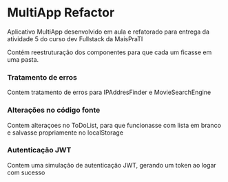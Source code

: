 
# MultiApp Refactor

Aplicativo MultiApp desenvolvido em aula e refatorado para entrega da atividade 5 do curso dev Fullstack da MaisPraTI

Contém reestruturação dos componentes para que cada um ficasse em uma pasta.

### Tratamento de erros
Contem tratamento de erros para IPAddresFinder e MovieSearchEngine

### Alterações no código fonte
Contem alteraçoes no ToDoList, para que funcionasse com lista em branco e salvasse propriamente no localStorage

### Autenticação JWT
Contem uma simulação de autenticação JWT, gerando um token ao logar com sucesso
